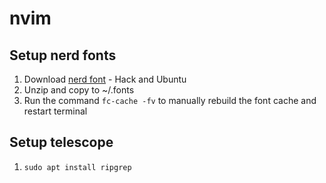 # nvim

## Setup nerd fonts
1. Download [nerd font](https://www.nerdfonts.com/font-downloads) - Hack and Ubuntu
2. Unzip and copy to ~/.fonts
3. Run the command `fc-cache -fv` to manually rebuild the font cache and restart terminal

## Setup telescope
1. `sudo apt install ripgrep`
